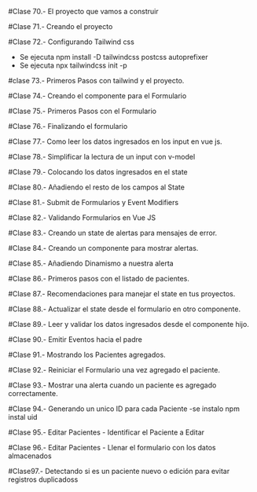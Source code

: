 #Clase 70.- El proyecto que vamos a construir

#Clase 71.- Creando el proyecto

#Clase 72.- Configurando Tailwind css
- Se ejecuta npm install -D tailwindcss postcss autoprefixer
- Se ejecuta npx tailwindcss init -p 

#clase 73.- Primeros Pasos con tailwind y el proyecto.

#Clase 74.- Creando el componente para el Formulario

#Clase 75.- Primeros Pasos con el Formulario

#Clase 76.- Finalizando el formulario

#Clase 77.- Como leer los datos ingresados en los input en vue js.

#Clase 78.- Simplificar la lectura de un input con v-model

#Clase 79.- Colocando los datos ingresados en el state

#Clase 80.- Añadiendo el resto de los campos al State

#Clase 81.- Submit de Formularios y Event Modifiers

#Clase 82.- Validando Formularios en Vue JS

#Clase 83.- Creando un state de alertas para mensajes de error.

#Clase 84.- Creando un componente para mostrar alertas.

#Clase 85.- Añadiendo Dinamismo a nuestra alerta

#Clase 86.- Primeros pasos con el listado de pacientes.

#Clase 87.- Recomendaciones para manejar el state en tus proyectos.

#Clase 88.- Actualizar el state desde el formulario en otro componente.

#Clase 89.- Leer y validar los datos ingresados desde el componente hijo.

#Clase 90.- Emitir Eventos hacia el padre

#Clase 91.- Mostrando los Pacientes agregados.

#Clase 92.- Reiniciar el Formulario una vez agregado el paciente.

#Clase 93.- Mostrar una alerta cuando un paciente es agregado correctamente.

#Clase 94.- Generando un unico ID para cada Paciente
-se instalo npm instal uid

#Clase 95.- Editar Pacientes - Identificar el Paciente a Editar

#Clase 96.- Editar Pacientes - Llenar el formulario con los datos almacenados

#Clase97.- Detectando si es un paciente nuevo o edición para evitar registros duplicadoss